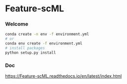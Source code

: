 # Feature-scML
### Welcome

 ```bash
conda create -n env -f environment.yml
# or
conda env create -f environment.yml
# install packages
python setup.py install
```

### Doc
https://Feature-scML.readthedocs.io/en/latest/index.html
